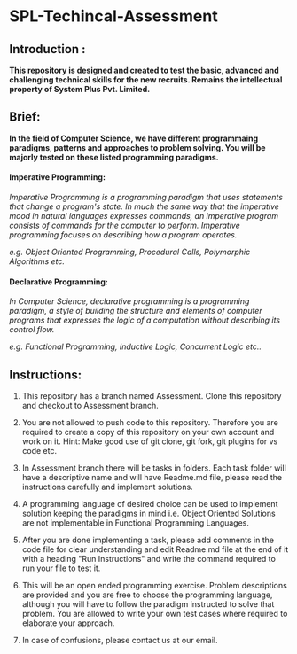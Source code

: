 # SPL-Techincal-Assessment

## Introduction :

**This repository is designed and created to test the basic, advanced and challenging
technical skills for the new recruits.
Remains the intellectual property of System Plus Pvt. Limited.**

## Brief:

**In the field of Computer Science, we have different programmaing paradigms, patterns and approaches to problem solving. You will be majorly tested on these listed programming paradigms.**

#### Imperative Programming:

_Imperative Programming is a programming paradigm that uses statements that_
_change a program's state. In much the same way that the imperative mood in_
_natural languages expresses commands, an imperative program consists of_
_commands for the computer to perform. Imperative programming focuses on_
_describing how a program operates._

_e.g. Object Oriented Programming, Procedural Calls, Polymorphic Algorithms etc._

#### Declarative Programming:

_In Computer Science, declarative programming is a programming paradigm,_
_a style of building the structure and elements of computer programs that_
_expresses the logic of a computation without describing its control flow._

_e.g. Functional Programming, Inductive Logic, Concurrent Logic etc.._

## Instructions:

1. This repository has a branch named Assessment. Clone this repository
   and checkout to Assessment branch.

2. You are not allowed to push code to this repository. Therefore you are
   required to create a copy of this repository on your own account and work on it.
   Hint: Make good use of git clone, git fork, git plugins for vs code etc.

3. In Assessment branch there will be tasks in folders. Each task folder will have
   a descriptive name and will have Readme.md file, please read the instructions carefully
   and implement solutions.

4. A programming language of desired choice can be used to implement solution
   keeping the paradigms in mind i.e. Object Oriented Solutions are not implementable
   in Functional Programming Languages.

5. After you are done implementing a task, please add comments in the code file
   for clear understanding and edit Readme.md file at the end of it with a heading
   "Run Instructions" and write the command required to run your file to test it.

6. This will be an open ended programming exercise. Problem descriptions are
   provided and you are free to choose the programming language, although you will have
   to follow the paradigm instructed to solve that problem. You are allowed to write
   your own test cases where required to elaborate your approach.

7. In case of confusions, please contact us at our email.
